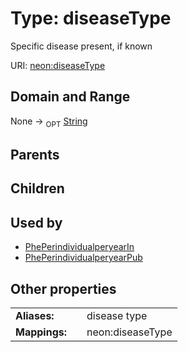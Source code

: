
# Type: diseaseType


Specific disease present, if known

URI: [neon:diseaseType](https://data.neonscience.org/diseaseType)


## Domain and Range

None ->  <sub>OPT</sub> [String](types/String.md)

## Parents


## Children


## Used by

 * [PhePerindividualperyearIn](PhePerindividualperyearIn.md)
 * [PhePerindividualperyearPub](PhePerindividualperyearPub.md)

## Other properties

|  |  |  |
| --- | --- | --- |
| **Aliases:** | | disease type |
| **Mappings:** | | neon:diseaseType |

